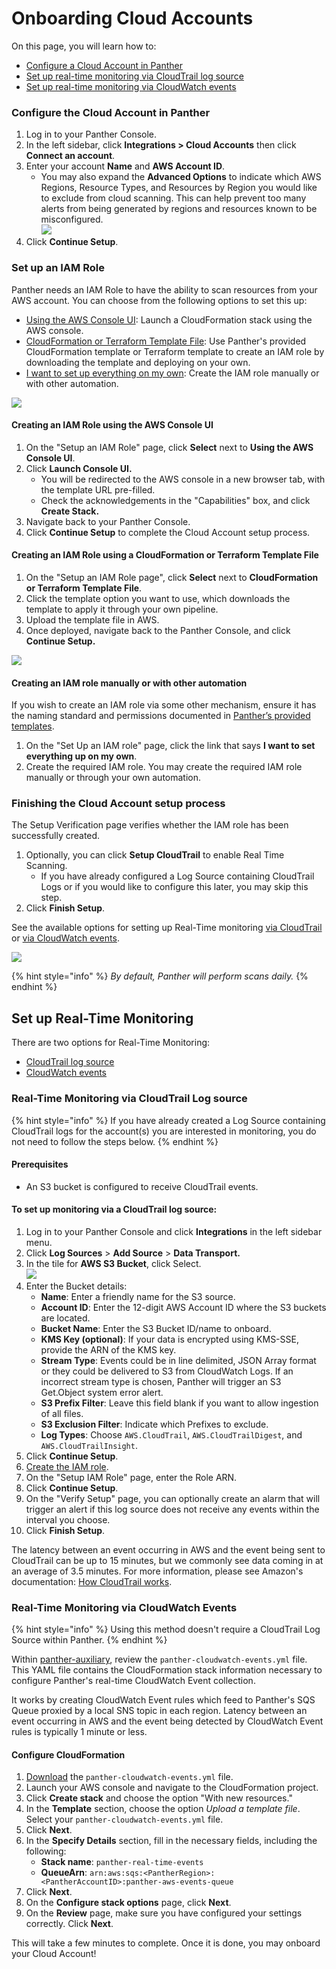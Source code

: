 # Onboarding Cloud Accounts

On this page, you will learn how to:

* [Configure a Cloud Account in Panther](onboarding-cloud-accounts.md#configure-the-cloud-account-in-panther)
* [Set up real-time monitoring via CloudTrail log source](onboarding-cloud-accounts.md#real-time-monitoring-via-cloudtrail-log-source)
* [Set up real-time monitoring via CloudWatch events](onboarding-cloud-accounts.md#real-time-monitoring-via-cloudwatch-events)

### Configure the Cloud Account in Panther

1. Log in to your Panther Console.
2. In the left sidebar, click **Integrations > Cloud Accounts** then click **Connect an account**.
3. Enter your account **Name** and **AWS Account ID**.&#x20;
   * You may also expand the **Advanced Options** to indicate which AWS Regions, Resource Types, and Resources by Region you would like to exclude from cloud scanning. This can help prevent too many alerts from being generated by regions and resources known to be misconfigured.\
     ![](<../.gitbook/assets/Screen Shot 2022-04-13 at 1.23.49 PM.png>)
4. Click **Continue Setup**.

### Set up an IAM Role

Panther needs an IAM Role to have the ability to scan resources from your AWS account. You can choose from the following options to set this up:

* [Using the AWS Console UI](onboarding-cloud-accounts.md#creating-an-iam-role-using-the-aws-console-ui): Launch a CloudFormation stack using the AWS console.&#x20;
* [CloudFormation or Terraform Template File](onboarding-cloud-accounts.md#creating-an-iam-role-using-a-cloudformation-or-terraform-template-file): Use Panther's provided CloudFormation template or Terraform template to create an IAM role by downloading the template and deploying on your own.
* [I want to set up everything on my own](onboarding-cloud-accounts.md#creating-an-iam-role-manually-or-with-other-automation): Create the IAM role manually or with other automation.

![](<../.gitbook/assets/Screen Shot 2022-04-13 at 1.00.46 PM.png>)

#### Creating an IAM Role using the AWS Console UI

1. On the "Setup an IAM Role" page, click **Select** next to **Using the AWS Console UI**.
2. Click **Launch Console UI.**
   * You will be redirected to the AWS console in a new browser tab, with the template URL pre-filled.&#x20;
   * Check the acknowledgements in the "Capabilities" box, and click **Create Stack.**
3. Navigate back to your Panther Console.
4. Click **Continue Setup** to complete the Cloud Account setup process.

#### Creating an IAM Role using a CloudFormation or Terraform Template File

1. On the "Setup an IAM Role page", click **Select** next to **CloudFormation or Terraform Template File**.
2. Click the template option you want to use, which downloads the template to apply it through your own pipeline.&#x20;
3. Upload the template file in AWS.
4. Once deployed, navigate back to the Panther Console, and click **Continue Setup.**

![](<../.gitbook/assets/Screen Shot 2022-04-13 at 2.52.10 PM.png>)

#### Creating an IAM role manually or with other automation

If you wish to create an IAM role via some other mechanism, ensure it has the naming standard and permissions documented in [Panther’s provided templates](onboarding-cloud-accounts.md#creating-an-iam-role-using-a-cloudformation-or-terraform-template-file).

1. On the "Set Up an IAM role" page, click the link that says **I want to set everything up on my own**.
2. Create the required IAM role. You may create the required IAM role manually or through your own automation.

### Finishing the Cloud Account setup process

The Setup Verification page verifies whether the IAM role has been successfully created.

1. Optionally, you can click **Setup CloudTrail** to enable Real Time Scanning.&#x20;
   * If you have already configured a Log Source containing CloudTrail Logs or if you would like to configure this later, you may skip this step.
2. Click **Finish Setup**.

See the available options for setting up Real-Time monitoring [via CloudTrail](onboarding-cloud-accounts.md#real-time-monitoring-via-cloudtrail-log-source) or [via CloudWatch events](onboarding-cloud-accounts.md#real-time-monitoring-via-cloudwatch-events).

![](<../.gitbook/assets/papaya-oarfish.runpanther.net\_integrations\_cloud-accounts\_new\_ (4).png>)

{% hint style="info" %}
_By default, Panther will perform scans daily._
{% endhint %}

## Set up Real-Time Monitoring

There are two options for Real-Time Monitoring:

* [CloudTrail log source](onboarding-cloud-accounts.md#real-time-monitoring-via-cloudtrail-log-source)&#x20;
* [CloudWatch events](onboarding-cloud-accounts.md#real-time-monitoring-via-cloudwatch-events)

### Real-Time Monitoring via CloudTrail Log source

{% hint style="info" %}
If you have already created a Log Source containing CloudTrail logs for the account(s) you are interested in monitoring, you do not need to follow the steps below.&#x20;
{% endhint %}

#### Prerequisites

* An S3 bucket is configured to receive CloudTrail events.

#### To set up monitoring via a CloudTrail log source:

1. Log in to your Panther Console and click **Integrations** in the left sidebar menu.&#x20;
2. Click **Log Sources** > **Add Source** > **Data Transport.**
3. In the tile for **AWS S3 Bucket**, click Select.\
   ![](../.gitbook/assets/select-s3.png)
4. Enter the Bucket details:
   * **Name**: Enter a friendly name for the S3 source.
   * **Account ID**: Enter the 12-digit AWS Account ID where the S3 buckets are located.
   * **Bucket Name**: Enter the S3 Bucket ID/name to onboard.
   * **KMS Key (optional)**: If your data is encrypted using KMS-SSE, provide the ARN of the KMS key.
   * **Stream Type**: Events could be in line delimited, JSON Array format or they could be delivered to S3 from CloudWatch Logs. If an incorrect stream type is chosen, Panther will trigger an S3 Get.Object system error alert.
   * **S3 Prefix Filter**: Leave this field blank if you want to allow ingestion of all files.
   * **S3 Exclusion Filter**: Indicate which Prefixes to exclude.
   * **Log Types**: Choose `AWS.CloudTrail`, `AWS.CloudTrailDigest`, and `AWS.CloudTrailInsight`.&#x20;
5. Click **Continue Setup**.
6. [Create the IAM role](onboarding-cloud-accounts.md#set-up-an-iam-role).
7. On the "Setup IAM Role" page, enter the Role ARN.
8. Click **Continue Setup**.
9. On the "Verify Setup" page, you can optionally create an alarm that will trigger an alert if this log source does not receive any events within the interval you choose.
10. Click **Finish Setup**.

The latency between an event occurring in AWS and the event being sent to CloudTrail can be up to 15 minutes, but we commonly see data coming in at an average of 3.5 minutes. For more information, please see Amazon's documentation: [How CloudTrail works](https://docs.aws.amazon.com/awscloudtrail/latest/userguide/how-cloudtrail-works.html).

### Real-Time Monitoring via CloudWatch Events

{% hint style="info" %}
Using this method doesn't require a CloudTrail Log Source within Panther.&#x20;
{% endhint %}

Within [panther-auxiliary](https://github.com/panther-labs/panther-auxiliary/blob/main/cloudformation/panther-cloudwatch-events.yml), review the `panther-cloudwatch-events.yml` file. This YAML file contains the CloudFormation stack information necessary to configure Panther's real-time CloudWatch Event collection.

It works by creating CloudWatch Event rules which feed to Panther's SQS Queue proxied by a local SNS topic in each region. Latency between an event occurring in AWS and the event being detected by CloudWatch Event rules is typically 1 minute or less.

#### Configure CloudFormation

1. &#x20;[Download](https://github.com/panther-labs/panther-auxiliary/blob/main/cloudformation/panther-cloudwatch-events.yml) the `panther-cloudwatch-events.yml` file.
2. Launch your AWS console and navigate to the CloudFormation project.
3. Click **Create stack** and choose the option "With new resources."&#x20;
4. In the **Template** section, choose the option _Upload a template file_. Select your `panther-cloudwatch-events.yml` file.
5. Click **Next**.
6. In the **Specify Details** section, fill in the necessary fields, including the following:
   * **Stack name**: `panther-real-time-events`
   * **QueueArn**: `arn:aws:sqs:<PantherRegion>:<PantherAccountID>:panther-aws-events-queue`
7. Click **Next**.
8. On the **Configure stack options** page, click **Next**.
9. On the **Review** page, make sure you have configured your settings correctly. Click **Next**.

This will take a few minutes to complete. Once it is done, you may onboard your Cloud Account!
